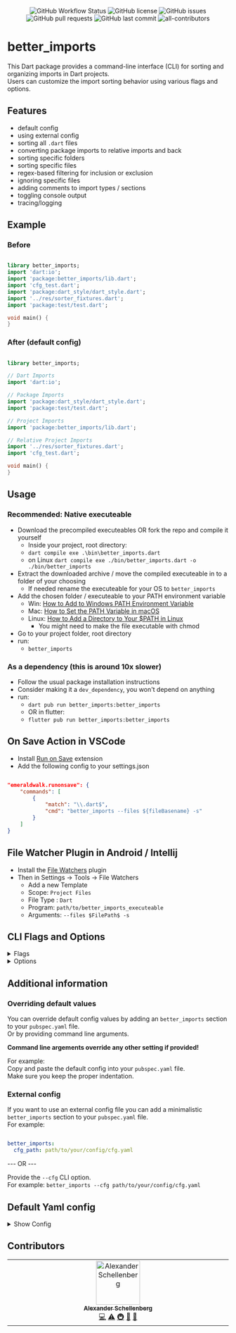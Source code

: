 <p align="middle">
    <img alt="GitHub Workflow Status" src="https://img.shields.io/github/actions/workflow/status/oppahansi/better_imports/dart.yml">
    <img alt="GitHub license" src="https://img.shields.io/github/license/oppahansi/better_imports">
    <img alt="GitHub issues" src="https://img.shields.io/github/issues-raw/oppahansi/better_imports">
    <img alt="GitHub pull requests" src="https://img.shields.io/github/issues-pr/oppahansi/better_imports">
    <img alt="GitHub last commit" src="https://img.shields.io/github/last-commit/oppahansi/better_imports">
    <img alt="all-contributors" src="https://img.shields.io/github/all-contributors/oppahansi/better_imports?color=ee8449&style=flat-square">
</p>

# better_imports

This Dart package provides a command-line interface (CLI) for sorting and organizing imports in Dart projects.  
Users can customize the import sorting behavior using various flags and options.


## Features
- default config
- using external config
- sorting all `.dart` files
- converting package imports to relative imports and back
- sorting specific folders
- sorting specific files
- regex-based filtering for inclusion or exclusion
- ignoring specific files
- adding comments to import types / sections
- toggling console output
- tracing/logging


## Example

### Before
```dart

library better_imports;
import 'dart:io';
import 'package:better_imports/lib.dart';
import 'cfg_test.dart';
import 'package:dart_style/dart_style.dart';
import '../res/sorter_fixtures.dart';
import 'package:test/test.dart';

void main() {
}

```

### After (default config)
```dart

library better_imports;

// Dart Imports
import 'dart:io';

// Package Imports
import 'package:dart_style/dart_style.dart';
import 'package:test/test.dart';

// Project Imports
import 'package:better_imports/lib.dart';

// Relative Project Imports
import '../res/sorter_fixtures.dart';
import 'cfg_test.dart';

void main() {
}

```

## Usage

### Recommended: Native executeable
- Download the precompiled executeables OR fork the repo and compile it yourself
  * Inside your project, root directory:
  * `dart compile exe .\bin\better_imports.dart`
  * on Linux `dart compile exe ./bin/better_imports.dart -o ./bin/better_imports`
- Extract the downloaded archive / move the compiled executeable in to a folder of your choosing
  * If needed rename the executeable for your OS to `better_imports`
- Add the chosen folder / executeable to your PATH environment variable
  - Win: [How to Add to Windows PATH Environment Variable](https://helpdeskgeek.com/windows-10/add-windows-path-environment-variable/)
  - Mac: [How to Set the PATH Variable in macOS](https://techpp.com/2021/09/08/set-path-variable-in-macos-guide/)
  - Linux: [How to Add a Directory to Your $PATH in Linux](https://www.howtogeek.com/658904/how-to-add-a-directory-to-your-path-in-linux/)
    * You might need to make the file executable with chmod
- Go to your project folder, root directory
- run:
  * `better_imports`

### As a dependency (this is around 10x slower)
- Follow the usual package installation instructions
- Consider making it a `dev_dependency`, you won't depend on anything
- run:
  * `dart pub run better_imports:better_imports`
  * OR in flutter:
  * `flutter pub run better_imports:better_imports`

## On Save Action in VSCode
- Install [Run on Save](https://marketplace.visualstudio.com/items?itemName=emeraldwalk.RunOnSave) extension
- Add the following config to your settings.json

```json

"emeraldwalk.runonsave": {
    "commands": [
        {
            "match": "\\.dart$",
            "cmd": "better_imports --files ${fileBasename} -s"
        }
    ]
}

```

## File Watcher Plugin in Android / Intellij
- Install the [File Watchers](https://plugins.jetbrains.com/plugin/7177-file-watchers) plugin 
- Then in Settings -> Tools -> File Watchers
  - Add a new Template
  - Scope: `Project Files`
  - File Type : `Dart`
  - Program: `path/to/better_imports_executeable`
  - Arguments: `--files $FilePath$ -s`

## CLI Flags and Options

<details>
  <summary>Flags</summary>

```
Name              Abbr                              Description

--help            -h                                Prints this screen.
--no-recursive                                      Performs a non recursive search when collecting .dart files.
--silent          -s                                Disables results output in console.
--relative                                          Converts all project package imports to relative project imports.
--no-comments                                       Removes comments from import types / sections. 
--trace                                             Prints extended logs to console.
--dry-run                                           Prints the results of the run without writing it to the file.
```

</details>

<details>
  <summary>Options</summary>

```

Name                  Args                        Description

--cfg                 "path/to/cfg"               Path to an external yaml config. "" are optional.
                                                  If path contains spaces, then "" is required.
--project-name        "project_name"              Project name used to identify project imports. "" are optional.
                                                  If project name contains spaces, then "" are required.
--folders             "folder1,folder2"           Sorts the given folders and subfolders only. "" are optional.
                                                  If folder names contain spaces, then "" is required.
                                                  Must be seperated by ','
                                                  If folders are not in the project root, then provide a path relative
                                                  to project root. Example:
                                                  "lib/sub folder/folder1, bin/subfolder/folder2"
--files               "file1.dart,file2"          Sorts only the given Files. "" are optional.
                                                  If file names contain spaces, then "" is required.
                                                  Must be seperated by ','
--ignore-files        "file1,file2.dart"          Files to be ignored when sorting imports. "" are optional.
                                                  If file names contain spaces, then "" is required.
                                                  Must be seperated by ','
--files-like          ".*\.g\.dart,.*\.g\.dart"   Regex used to filter files which should be sorted. "" are optional.
                                                  If regex contain spaces, then "" is required.
                                                  Must be seperated by ','
--ignore-files-like   ".*\.g\.dart,.*\.g\.dart"   Regex used to filter files which should be ignored. "" are optional.
                                                  If regex contain spaces, then "" is required.
                                                  Must be seperated by ','

```

</details>


## Additional information

### Overriding default values
You can override default config values by adding an `better_imports` section to your `pubspec.yaml` file.  
Or by providing command line arguments. 

**Command line argements override any other setting if provided!**

For example:  
Copy and paste the default config into your `pubspec.yaml` file.  
Make sure you keep the proper indentation.


### External config
If you want to use an external config file you can add a minimalistic `better_imports` section to your `pubspec.yaml` file.  
For example:
```yaml

better_imports:
  cfg_path: path/to/your/config/cfg.yaml

```

--- OR ---  

Provide the `--cfg` CLI option.  
For example:
`better_imports --cfg path/to/your/config/cfg.yaml`


## Default Yaml config

<details>
  <summary>Show Config</summary>

```yaml
# Better Imports default config
# Default config is overwritten when settings are passed in as arguments in the cli
better_imports:
  # If set overwrites the project name
  # Used for sorting project imports
  project_name:

  # Absolute path to an external configuration
  # If set, rest in this section will be ignored
  cfg_path:

  # Flag to include subfolders
  recursive: true

  # Flag to add comments above import sections
  comments: true

  # Flag to disable results output in console
  silent: false

  # Flag to use relative imports in the project
  relative: false

  # Flag to use to log everything happening to console
  trace: false

  # Flag to use to run a dry run without changing files
  dry_run: false

  # Folder names used for collecting dart files
  folders:
    - lib
    - bin
    - res
    - example
    - test
    - tests
    - integration_test
    - integration_tests
    - test_driver

  # File names which should be sorted
  files:

  # File names which should be excluded
  ignore_files:

  # RegEx pattern for files which should be collected
  files_like:

  # RegEx pattern for files which should be excluded
  ignore_files_like:
    - .*generated_plugin_registrant\.dart
    - .*\.g\.dart
    - .*\.gr\.dart
    - .*\.freezed\.dart
```

</details>

## Contributors

<!-- ALL-CONTRIBUTORS-LIST:START - Do not remove or modify this section -->
<!-- prettier-ignore-start -->
<!-- markdownlint-disable -->
<table>
  <tbody>
    <tr>
      <td align="center" valign="top" width="14.28%"><a href="https://github.com/oppahansi"><img src="https://avatars.githubusercontent.com/u/3140621?v=4?s=100" width="100px;" alt="Alexander Schellenberg"/><br /><sub><b>Alexander Schellenberg</b></sub></a><br /><a href="https://github.com/oppahansi/better_imports/commits?author=oppahansi" title="Code">💻</a> <a href="https://github.com/oppahansi/better_imports/commits?author=oppahansi" title="Tests">⚠️</a> <a href="#infra-oppahansi" title="Infrastructure (Hosting, Build-Tools, etc)">🚇</a> <a href="#maintenance-oppahansi" title="Maintenance">🚧</a> <a href="https://github.com/oppahansi/better_imports/pulls?q=is%3Apr+reviewed-by%3Aoppahansi" title="Reviewed Pull Requests">👀</a></td>
    </tr>
  </tbody>
</table>

<!-- markdownlint-restore -->
<!-- prettier-ignore-end -->

<!-- ALL-CONTRIBUTORS-LIST:END -->
<!-- prettier-ignore-start -->
<!-- markdownlint-disable -->

<!-- markdownlint-restore -->
<!-- prettier-ignore-end -->

<!-- ALL-CONTRIBUTORS-LIST:END -->
